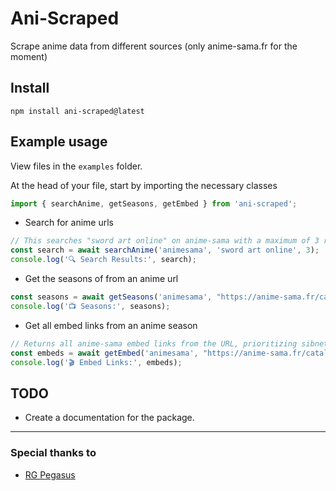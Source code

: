 # Ani-Scraped
Scrape anime data from different sources (only anime-sama.fr for the moment)

## Install
```
npm install ani-scraped@latest
```

## Example usage
View files in the `examples` folder.

At the head of your file, start by importing the necessary classes
```js
import { searchAnime, getSeasons, getEmbed } from 'ani-scraped';
```
- Search for anime urls
```js
// This searches "sword art online" on anime-sama with a maximum of 3 results.
const search = await searchAnime('animesama', 'sword art online', 3);
console.log('🔍 Search Results:', search);
```
- Get the seasons of from an anime url
```js
const seasons = await getSeasons('animesama', "https://anime-sama.fr/catalogue/sword-art-online/");
console.log('📺 Seasons:', seasons);
```
- Get all embed links from an anime season
```js
// Returns all anime-sama embed links from the URL, prioritizing sibnet over vidmoly.
const embeds = await getEmbed('animesama', "https://anime-sama.fr/catalogue/sword-art-online/saison1/vostfr", ['sibnet', 'vidmoly']);
console.log('🎬 Embed Links:', embeds);
```

## TODO
- Create a documentation for the package.

___

### Special thanks to
- [RG Pegasus](https://github.com/rgpegasus)